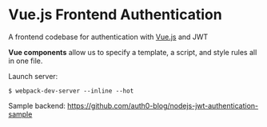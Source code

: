 Vue.js Frontend Authentication
===

A frontend codebase for authentication with [Vue.js](https://vuejs.org/) and JWT

**Vue components** allow us to specify a template, a script, and style rules all in one file.


Launch server:

```
$ webpack-dev-server --inline --hot
```

Sample backend: https://github.com/auth0-blog/nodejs-jwt-authentication-sample


